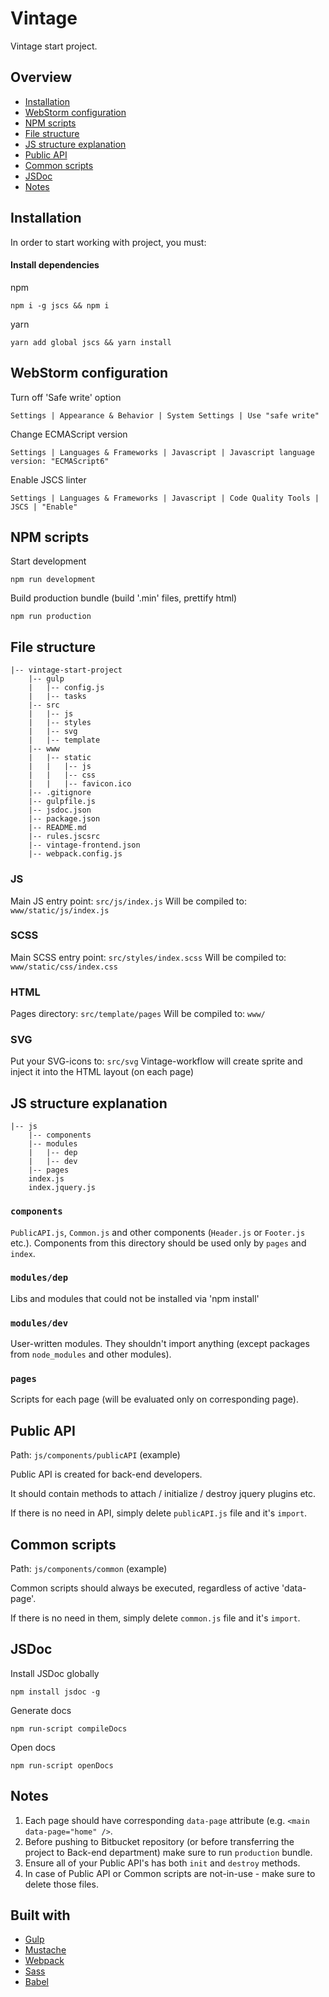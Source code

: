 # Vintage

Vintage start project.

## Overview

* [Installation](#markdown-header-installation)
* [WebStorm configuration](#markdown-header-webstorm-configuration)
* [NPM scripts](#markdown-header-npm-scripts)
* [File structure](#file-structure)
* [JS structure explanation](#js-structure-explanation)
* [Public API](#markdown-header-public-api)
* [Common scripts](#common-scripts)
* [JSDoc](#markdown-header-jsdoc)
* [Notes](#markdown-header-notes)

## Installation

In order to start working with project, you must:

#### Install dependencies

npm
```
npm i -g jscs && npm i
```

yarn
```
yarn add global jscs && yarn install
```

## WebStorm configuration

Turn off 'Safe write' option
```
Settings | Appearance & Behavior | System Settings | Use "safe write"
```

Change ECMAScript version
```
Settings | Languages & Frameworks | Javascript | Javascript language version: "ECMAScript6"
```

Enable JSCS linter
```
Settings | Languages & Frameworks | Javascript | Code Quality Tools | JSCS | "Enable"
```

## NPM scripts

Start development

```
npm run development
```

Build production bundle (build '.min' files, prettify html)

```
npm run production
```

## File structure

```
|-- vintage-start-project
    |-- gulp
    |   |-- config.js
    |   |-- tasks
    |-- src
    |   |-- js
    |   |-- styles
    |   |-- svg
    |   |-- template
    |-- www
    |   |-- static
    |   |   |-- js
    |   |   |-- css
    |   |   |-- favicon.ico
    |-- .gitignore
    |-- gulpfile.js
    |-- jsdoc.json
    |-- package.json
    |-- README.md
    |-- rules.jscsrc
    |-- vintage-frontend.json
    |-- webpack.config.js
```

### JS

Main JS entry point: `src/js/index.js`
Will be compiled to: `www/static/js/index.js`

### SCSS

Main SCSS entry point: `src/styles/index.scss`
Will be compiled to: `www/static/css/index.css`

### HTML

Pages directory: `src/template/pages`
Will be compiled to: `www/`

### SVG

Put your SVG-icons to: `src/svg`
Vintage-workflow will create sprite and inject it into the HTML layout (on each page)

## JS structure explanation

```
|-- js
    |-- components
    |-- modules
    |   |-- dep
    |   |-- dev
    |-- pages
    index.js
    index.jquery.js
```

### `components`

`PublicAPI.js`, `Common.js` and other components (`Header.js` or `Footer.js` etc.).
Components from this directory should be used only by `pages` and `index`.

### `modules/dep`

Libs and modules that could not be installed via 'npm install'

### `modules/dev`

User-written modules. They shouldn't import anything (except packages from `node_modules` and other modules).

### `pages`

Scripts for each page (will be evaluated only on corresponding page).

## Public API

Path: `js/components/publicAPI` (example)

Public API is created for back-end developers.

It should contain methods to attach / initialize / destroy jquery plugins etc.

If there is no need in API, simply delete `publicAPI.js` file and it's `import`.

## Common scripts

Path: `js/components/common` (example)

Common scripts should always be executed, regardless of active 'data-page'.

If there is no need in them, simply delete `common.js` file and it's `import`.

## JSDoc

Install JSDoc globally

```
npm install jsdoc -g
```

Generate docs

```
npm run-script compileDocs
```

Open docs
```
npm run-script openDocs
```

## Notes

1. Each page should have corresponding `data-page` attribute (e.g. `<main data-page="home" />`.
2. Before pushing to Bitbucket repository (or before transferring the project to Back-end department) make sure to run `production` bundle.
3. Ensure all of your Public API's has both `init` and `destroy` methods.
4. In case of Public API or Common scripts are not-in-use - make sure to delete those files.

## Built with

* [Gulp](http://gulpjs.com/)
* [Mustache](https://github.com/janl/templates-mustache.js/)
* [Webpack](https://webpack.js.org/)
* [Sass](http://sass-lang.com/)
* [Babel](https://babeljs.io/)
